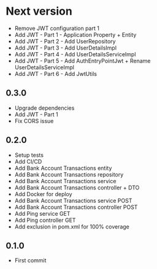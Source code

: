 # Next version
+ Remove JWT configuration part 1
+ Add JWT - Part 1 - Application Property + Entity
+ Add JWT - Part 2 - Add UserRepository
+ Add JWT - Part 3 - Add UserDetailsImpl
+ Add JWT - Part 4 - Add UserDetailsServiceImpl
+ Add JWT - Part 5 - Add AuthEntryPointJwt + Rename UserDetailsServiceImpl
+ Add JWT - Part 6 - Add JwtUtils

## 0.3.0
+ Upgrade dependencies
+ Add JWT - Part 1
+ Fix CORS issue

## 0.2.0
+ Setup tests
+ Add CI/CD
+ Add Bank Account Transactions entity
+ Add Bank Account Transactions repository
+ Add Bank Account Transactions service
+ Add Bank Account Transactions controller + DTO
+ Add Docker for deploy
+ Add Bank Account Transactions service POST
+ Add Bank Account Transactions controller POST
+ Add Ping service GET
+ Add Ping controller GET
+ Add exclusion in pom.xml for 100% coverage

## 0.1.0
+ First commit